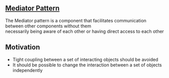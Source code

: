 ##  <a href="https://www.patterns.dev/posts/mediator-pattern/" target="_blank">Mediator Pattern</a>

The Mediator pattern is a component that facilitates communication between other components without them \
necessarily being aware of each other or having direct access to each other

## Motivation

- Tight coupling between a set of interacting objects should be avoided
- It should be possible to change the interaction between a set of objects independently